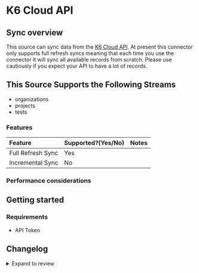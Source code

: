 # K6 Cloud API

## Sync overview

This source can sync data from the [K6 Cloud API](https://developers.k6.io). At present this connector only supports full refresh syncs meaning that each time you use the connector it will sync all available records from scratch. Please use cautiously if you expect your API to have a lot of records.

## This Source Supports the Following Streams

- organizations
- projects
- tests

### Features

| Feature           | Supported?\(Yes/No\) | Notes |
| :---------------- | :------------------- | :---- |
| Full Refresh Sync | Yes                  |       |
| Incremental Sync  | No                   |       |

### Performance considerations

## Getting started

### Requirements

- API Token

## Changelog

<details>
  <summary>Expand to review</summary>

| Version | Date       | Pull Request                                              | Subject                                                                         |
| :------ | :--------- | :-------------------------------------------------------- | :------------------------------------------------------------------------------ |
| 0.2.27 | 2025-08-02 | [61122](https://github.com/airbytehq/airbyte/pull/61122) | Update dependencies |
| 0.2.26 | 2025-05-24 | [60713](https://github.com/airbytehq/airbyte/pull/60713) | Update dependencies |
| 0.2.25 | 2025-05-10 | [59830](https://github.com/airbytehq/airbyte/pull/59830) | Update dependencies |
| 0.2.24 | 2025-05-03 | [59232](https://github.com/airbytehq/airbyte/pull/59232) | Update dependencies |
| 0.2.23 | 2025-04-26 | [58780](https://github.com/airbytehq/airbyte/pull/58780) | Update dependencies |
| 0.2.22 | 2025-04-19 | [58224](https://github.com/airbytehq/airbyte/pull/58224) | Update dependencies |
| 0.2.21 | 2025-04-12 | [57693](https://github.com/airbytehq/airbyte/pull/57693) | Update dependencies |
| 0.2.20 | 2025-04-05 | [57092](https://github.com/airbytehq/airbyte/pull/57092) | Update dependencies |
| 0.2.19 | 2025-03-29 | [56698](https://github.com/airbytehq/airbyte/pull/56698) | Update dependencies |
| 0.2.18 | 2025-03-22 | [56019](https://github.com/airbytehq/airbyte/pull/56019) | Update dependencies |
| 0.2.17 | 2025-03-08 | [55486](https://github.com/airbytehq/airbyte/pull/55486) | Update dependencies |
| 0.2.16 | 2025-03-01 | [54748](https://github.com/airbytehq/airbyte/pull/54748) | Update dependencies |
| 0.2.15 | 2025-02-22 | [54290](https://github.com/airbytehq/airbyte/pull/54290) | Update dependencies |
| 0.2.14 | 2025-02-15 | [53830](https://github.com/airbytehq/airbyte/pull/53830) | Update dependencies |
| 0.2.13 | 2025-02-08 | [53251](https://github.com/airbytehq/airbyte/pull/53251) | Update dependencies |
| 0.2.12 | 2025-02-01 | [52732](https://github.com/airbytehq/airbyte/pull/52732) | Update dependencies |
| 0.2.11 | 2025-01-25 | [52229](https://github.com/airbytehq/airbyte/pull/52229) | Update dependencies |
| 0.2.10 | 2025-01-18 | [51837](https://github.com/airbytehq/airbyte/pull/51837) | Update dependencies |
| 0.2.9 | 2025-01-11 | [51190](https://github.com/airbytehq/airbyte/pull/51190) | Update dependencies |
| 0.2.8 | 2024-12-28 | [50656](https://github.com/airbytehq/airbyte/pull/50656) | Update dependencies |
| 0.2.7 | 2024-12-21 | [50077](https://github.com/airbytehq/airbyte/pull/50077) | Update dependencies |
| 0.2.6 | 2024-12-14 | [49612](https://github.com/airbytehq/airbyte/pull/49612) | Update dependencies |
| 0.2.5 | 2024-12-12 | [49242](https://github.com/airbytehq/airbyte/pull/49242) | Update dependencies |
| 0.2.4 | 2024-12-11 | [48204](https://github.com/airbytehq/airbyte/pull/48204) | Starting with this version, the Docker image is now rootless. Please note that this and future versions will not be compatible with Airbyte versions earlier than 0.64 |
| 0.2.3 | 2024-10-29 | [47895](https://github.com/airbytehq/airbyte/pull/47895) | Update dependencies |
| 0.2.2 | 2024-10-28 | [47454](https://github.com/airbytehq/airbyte/pull/47454) | Update dependencies |
| 0.2.1 | 2024-08-16 | [44196](https://github.com/airbytehq/airbyte/pull/44196) | Bump source-declarative-manifest version |
| 0.2.0 | 2024-08-15 | [44137](https://github.com/airbytehq/airbyte/pull/44137) | Refactor connector to manifest-only format |
| 0.1.15 | 2024-08-10 | [43493](https://github.com/airbytehq/airbyte/pull/43493) | Update dependencies |
| 0.1.14 | 2024-08-03 | [43077](https://github.com/airbytehq/airbyte/pull/43077) | Update dependencies |
| 0.1.13 | 2024-07-27 | [42789](https://github.com/airbytehq/airbyte/pull/42789) | Update dependencies |
| 0.1.12 | 2024-07-20 | [42249](https://github.com/airbytehq/airbyte/pull/42249) | Update dependencies |
| 0.1.11 | 2024-07-13 | [41871](https://github.com/airbytehq/airbyte/pull/41871) | Update dependencies |
| 0.1.10 | 2024-07-10 | [41462](https://github.com/airbytehq/airbyte/pull/41462) | Update dependencies |
| 0.1.9 | 2024-07-10 | [41324](https://github.com/airbytehq/airbyte/pull/41324) | Update dependencies |
| 0.1.8 | 2024-07-06 | [40875](https://github.com/airbytehq/airbyte/pull/40875) | Update dependencies |
| 0.1.7 | 2024-06-25 | [40291](https://github.com/airbytehq/airbyte/pull/40291) | Update dependencies |
| 0.1.6 | 2024-06-21 | [39921](https://github.com/airbytehq/airbyte/pull/39921) | Update dependencies |
| 0.1.5 | 2024-06-04 | [39044](https://github.com/airbytehq/airbyte/pull/39044) | [autopull] Upgrade base image to v1.2.1 |
| 0.1.4 | 2024-05-15 | [38150](https://github.com/airbytehq/airbyte/pull/38150) | Make connector compatable with the builder |
| 0.1.3 | 2024-04-19 | [37181](https://github.com/airbytehq/airbyte/pull/37181) | Upgrade to CDK 0.80.0 and manage dependencies with Poetry. |
| 0.1.2 | 2024-04-15 | [37181](https://github.com/airbytehq/airbyte/pull/37181) | Base image migration: remove Dockerfile and use the python-connector-base image |
| 0.1.1 | 2024-04-12 | [37181](https://github.com/airbytehq/airbyte/pull/37181) | schema descriptions |
| 0.1.0   | 2022-10-27 | [#18393](https://github.com/airbytehq/airbyte/pull/18393) | 🎉 New Source: K6 Cloud API [low-code CDK]                                      |

</details>
